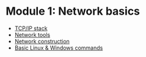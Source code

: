 # Module 1: Network basics
- [TCP/IP stack](./tcpip.md)
- [Network tools](./checkns.md)
- [Network construction](./ncon.md)
- [Basic Linux & Windows commands](https://github.com/ufidon/comsec/blob/main/lectures/mod1/cmd.md)